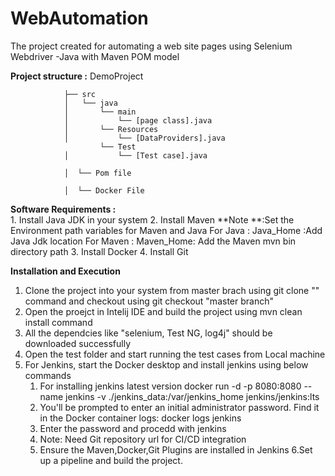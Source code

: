 # WebAutomation
The project created for automating a web site pages using Selenium Webdriver -Java with Maven POM model

**Project structure :**
                DemoProject
            
                ├── src
                │   └── java
                │       └── main
                │           └── [page class].java
                │       └── Resources
                │           └── [DataProviders].java
                        └── Test
                │           └── [Test case].java
                 
                │  └── Pom file
                
                │  └── Docker File
  **Software Requirements :**   
        1. Install Java JDK in your system
        2. Install Maven 
        **Note **:Set the Environment path variables for Maven and Java 
          For Java : Java_Home :Add  Java Jdk location
          For Maven : Maven_Home: Add the Maven mvn bin directory path
        3. Install Docker
        4. Install Git
        
**Installation and Execution**
  1. Clone the project into your system from master brach using git clone "" command and checkout using git checkout "master branch"
  2. Open the proejct in Intelij IDE and build the project using mvn clean install command
  3. All the dependcies like "selenium, Test NG, log4j" should be downloaded successfully
  4. Open the test folder and start running the test cases from Local machine
  5. For Jenkins, start the Docker desktop and install jenkins using below commands
        1. For installing jenkins latest version docker run -d -p 8080:8080 --name jenkins -v ./jenkins_data:/var/jenkins_home jenkins/jenkins:lts
        2. You'll be prompted to enter an initial administrator password. Find it in the Docker container logs: docker logs jenkins
        3. Enter the password and procedd with jenkins
        4. Note: Need Git repository url for CI/CD integration
        5. Ensure the Maven,Docker,Git Plugins are installed in Jenkins 
        6.Set up a pipeline and build the project. 


      
